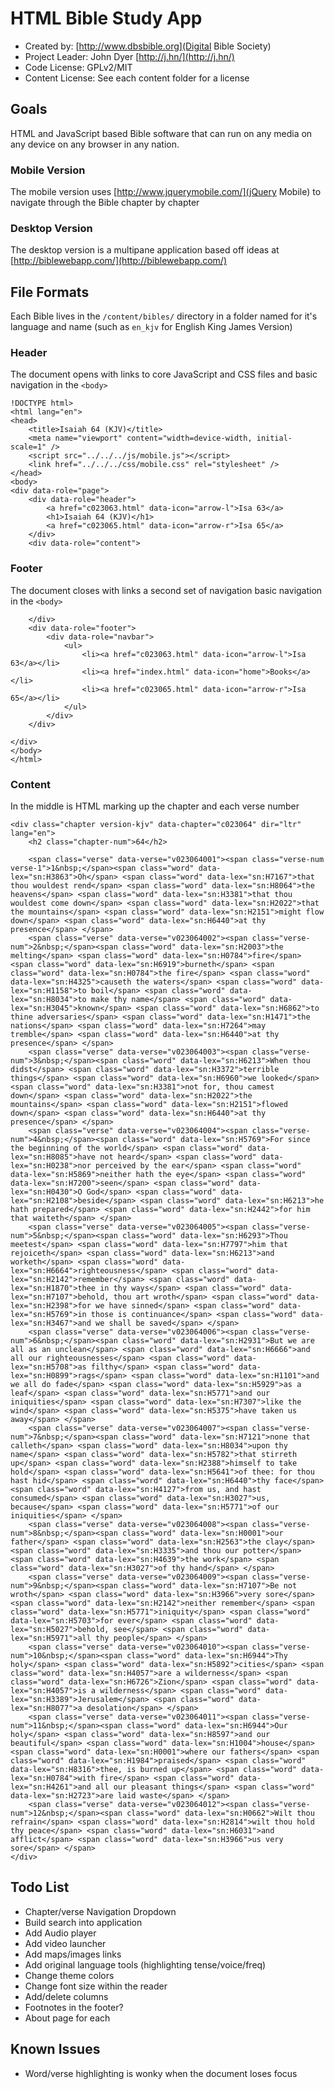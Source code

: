 # HTML Bible Study App

* Created by: [http://www.dbsbible.org](Digital Bible Society)
* Project Leader: John Dyer [http://j.hn/](http://j.hn/)
* Code License: GPLv2/MIT
* Content License: See each content folder for a license

## Goals

HTML and JavaScript based Bible software that can run on any media on any device on any browser in any nation.

### Mobile Version

The mobile version uses [http://www.jquerymobile.com/](jQuery Mobile) to navigate through the Bible chapter by chapter

### Desktop Version

The desktop version is a multipane application based off ideas at [http://biblewebapp.com/](http://biblewebapp.com/)

## File Formats

Each Bible lives in the `/content/bibles/` directory in a folder named for it's language and name (such as `en_kjv` for English King James Version)

### Header

The document opens with links to core JavaScript and CSS files and basic navigation in the `<body>`

```
!DOCTYPE html>
<html lang="en">
<head>
	<title>Isaiah 64 (KJV)</title>
    <meta name="viewport" content="width=device-width, initial-scale=1" />
	<script src="../../../js/mobile.js"></script>
	<link href="../../../css/mobile.css" rel="stylesheet" />
</head>
<body>
<div data-role="page">
	<div data-role="header">
		<a href="c023063.html" data-icon="arrow-l">Isa 63</a>
		<h1>Isaiah 64 (KJV)</h1>
		<a href="c023065.html" data-icon="arrow-r">Isa 65</a>
	</div>
	<div data-role="content">
```

### Footer

The document closes with links a second set of navigation basic navigation in the `<body>`

```
	</div>
	<div data-role="footer">	
		<div data-role="navbar">
			<ul>
				<li><a href="c023063.html" data-icon="arrow-l">Isa 63</a></li>
				<li><a href="index.html" data-icon="home">Books</a></li>
				<li><a href="c023065.html" data-icon="arrow-r">Isa 65</a></li>
			</ul>
		</div>
	</div>

</div>
</body>
</html>
```

### Content

In the middle is HTML marking up the chapter and each verse number

```
<div class="chapter version-kjv" data-chapter="c023064" dir="ltr" lang="en">
	<h2 class="chapter-num">64</h2>

	<span class="verse" data-verse="v023064001"><span class="verse-num verse-1">1&nbsp;</span><span class="word" data-lex="sn:H3863">Oh</span> <span class="word" data-lex="sn:H7167">that thou wouldest rend</span> <span class="word" data-lex="sn:H8064">the heavens</span> <span class="word" data-lex="sn:H3381">that thou wouldest come down</span> <span class="word" data-lex="sn:H2022">that the mountains</span> <span class="word" data-lex="sn:H2151">might flow down</span> <span class="word" data-lex="sn:H6440">at thy presence</span> </span>
	<span class="verse" data-verse="v023064002"><span class="verse-num">2&nbsp;</span><span class="word" data-lex="sn:H2003">the melting</span> <span class="word" data-lex="sn:H0784">fire</span> <span class="word" data-lex="sn:H6919">burneth</span> <span class="word" data-lex="sn:H0784">the fire</span> <span class="word" data-lex="sn:H4325">causeth the waters</span> <span class="word" data-lex="sn:H1158">to boil</span> <span class="word" data-lex="sn:H8034">to make thy name</span> <span class="word" data-lex="sn:H3045">known</span> <span class="word" data-lex="sn:H6862">to thine adversaries</span> <span class="word" data-lex="sn:H1471">the nations</span> <span class="word" data-lex="sn:H7264">may tremble</span> <span class="word" data-lex="sn:H6440">at thy presence</span> </span>
	<span class="verse" data-verse="v023064003"><span class="verse-num">3&nbsp;</span><span class="word" data-lex="sn:H6213">When thou didst</span> <span class="word" data-lex="sn:H3372">terrible things</span> <span class="word" data-lex="sn:H6960">we looked</span> <span class="word" data-lex="sn:H3381">not for, thou camest down</span> <span class="word" data-lex="sn:H2022">the mountains</span> <span class="word" data-lex="sn:H2151">flowed down</span> <span class="word" data-lex="sn:H6440">at thy presence</span> </span>
	<span class="verse" data-verse="v023064004"><span class="verse-num">4&nbsp;</span><span class="word" data-lex="sn:H5769">For since the beginning of the world</span> <span class="word" data-lex="sn:H8085">have not heard</span> <span class="word" data-lex="sn:H0238">nor perceived by the ear</span> <span class="word" data-lex="sn:H5869">neither hath the eye</span> <span class="word" data-lex="sn:H7200">seen</span> <span class="word" data-lex="sn:H0430">O God</span> <span class="word" data-lex="sn:H2108">beside</span> <span class="word" data-lex="sn:H6213">he hath prepared</span> <span class="word" data-lex="sn:H2442">for him that waiteth</span> </span>
	<span class="verse" data-verse="v023064005"><span class="verse-num">5&nbsp;</span><span class="word" data-lex="sn:H6293">Thou meetest</span> <span class="word" data-lex="sn:H7797">him that rejoiceth</span> <span class="word" data-lex="sn:H6213">and worketh</span> <span class="word" data-lex="sn:H6664">righteousness</span> <span class="word" data-lex="sn:H2142">remember</span> <span class="word" data-lex="sn:H1870">thee in thy ways</span> <span class="word" data-lex="sn:H7107">behold, thou art wroth</span> <span class="word" data-lex="sn:H2398">for we have sinned</span> <span class="word" data-lex="sn:H5769">in those is continuance</span> <span class="word" data-lex="sn:H3467">and we shall be saved</span> </span>
	<span class="verse" data-verse="v023064006"><span class="verse-num">6&nbsp;</span><span class="word" data-lex="sn:H2931">But we are all as an unclean</span> <span class="word" data-lex="sn:H6666">and all our righteousnesses</span> <span class="word" data-lex="sn:H5708">as filthy</span> <span class="word" data-lex="sn:H0899">rags</span> <span class="word" data-lex="sn:H1101">and we all do fade</span> <span class="word" data-lex="sn:H5929">as a leaf</span> <span class="word" data-lex="sn:H5771">and our iniquities</span> <span class="word" data-lex="sn:H7307">like the wind</span> <span class="word" data-lex="sn:H5375">have taken us away</span> </span>
	<span class="verse" data-verse="v023064007"><span class="verse-num">7&nbsp;</span><span class="word" data-lex="sn:H7121">none that calleth</span> <span class="word" data-lex="sn:H8034">upon thy name</span> <span class="word" data-lex="sn:H5782">that stirreth up</span> <span class="word" data-lex="sn:H2388">himself to take hold</span> <span class="word" data-lex="sn:H5641">of thee: for thou hast hid</span> <span class="word" data-lex="sn:H6440">thy face</span> <span class="word" data-lex="sn:H4127">from us, and hast consumed</span> <span class="word" data-lex="sn:H3027">us, because</span> <span class="word" data-lex="sn:H5771">of our iniquities</span> </span>
	<span class="verse" data-verse="v023064008"><span class="verse-num">8&nbsp;</span><span class="word" data-lex="sn:H0001">our father</span> <span class="word" data-lex="sn:H2563">the clay</span> <span class="word" data-lex="sn:H3335">and thou our potter</span> <span class="word" data-lex="sn:H4639">the work</span> <span class="word" data-lex="sn:H3027">of thy hand</span> </span>
	<span class="verse" data-verse="v023064009"><span class="verse-num">9&nbsp;</span><span class="word" data-lex="sn:H7107">Be not wroth</span> <span class="word" data-lex="sn:H3966">very sore</span> <span class="word" data-lex="sn:H2142">neither remember</span> <span class="word" data-lex="sn:H5771">iniquity</span> <span class="word" data-lex="sn:H5703">for ever</span> <span class="word" data-lex="sn:H5027">behold, see</span> <span class="word" data-lex="sn:H5971">all thy people</span> </span>
	<span class="verse" data-verse="v023064010"><span class="verse-num">10&nbsp;</span><span class="word" data-lex="sn:H6944">Thy holy</span> <span class="word" data-lex="sn:H5892">cities</span> <span class="word" data-lex="sn:H4057">are a wilderness</span> <span class="word" data-lex="sn:H6726">Zion</span> <span class="word" data-lex="sn:H4057">is a wilderness</span> <span class="word" data-lex="sn:H3389">Jerusalem</span> <span class="word" data-lex="sn:H8077">a desolation</span> </span>
	<span class="verse" data-verse="v023064011"><span class="verse-num">11&nbsp;</span><span class="word" data-lex="sn:H6944">Our holy</span> <span class="word" data-lex="sn:H8597">and our beautiful</span> <span class="word" data-lex="sn:H1004">house</span> <span class="word" data-lex="sn:H0001">where our fathers</span> <span class="word" data-lex="sn:H1984">praised</span> <span class="word" data-lex="sn:H8316">thee, is burned up</span> <span class="word" data-lex="sn:H0784">with fire</span> <span class="word" data-lex="sn:H4261">and all our pleasant things</span> <span class="word" data-lex="sn:H2723">are laid waste</span> </span>
	<span class="verse" data-verse="v023064012"><span class="verse-num">12&nbsp;</span><span class="word" data-lex="sn:H0662">Wilt thou refrain</span> <span class="word" data-lex="sn:H2814">wilt thou hold thy peace</span> <span class="word" data-lex="sn:H6031">and afflict</span> <span class="word" data-lex="sn:H3966">us very sore</span> </span>
</div>
```

## Todo List

* Chapter/verse Navigation Dropdown
* Build search into application
* Add Audio player
* Add video launcher
* Add maps/images links
* Add original language tools (highlighting tense/voice/freq)
* Change theme colors
* Change font size within the reader
* Add/delete columns
* Footnotes in the footer?
* About page for each 

## Known Issues

* Word/verse highlighting is wonky when the document loses focus

